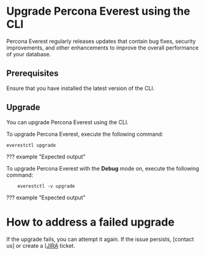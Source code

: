 # Upgrade Percona Everest using the CLI

Percona Everest regularly releases updates that contain bug fixes, security improvements, and other enhancements to improve the overall performance of your database.


## Prerequisites

Ensure that you have installed the latest version of the CLI.

  
## Upgrade

You can upgrade Percona Everest using the CLI.

To upgrade Percona Everest, execute the following command:

    everestctl upgrade

??? example "Expected output"


To upgrade Percona Everest with the **Debug** mode on, execute the following command:

        everestctl -v upgrade

??? example "Expected output"



# How to address a failed upgrade

If the upgrade fails, you can attempt it again. If the issue persists, [contact us] or create a [[JIRA](https://perconadev.atlassian.net/jira/software/c/projects/EVEREST/boards/65) ticket.













